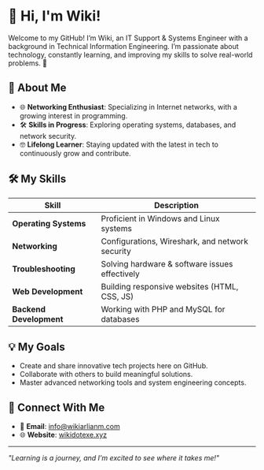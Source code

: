 # 👋 Hi, I'm Wiki!

Welcome to my GitHub! I’m Wiki, an IT Support & Systems Engineer with a background in Technical Information Engineering. I’m passionate about technology, constantly learning, and improving my skills to solve real-world problems. 🚀

## 🌟 About Me

- 🌐 **Networking Enthusiast**: Specializing in Internet networks, with a growing interest in programming.
- 🛠️ **Skills in Progress**: Exploring operating systems, databases, and network security.
- 🤓 **Lifelong Learner**: Staying updated with the latest in tech to continuously grow and contribute.

## 🛠 My Skills

| Skill                 | Description                                         |
|-----------------------|-----------------------------------------------------|
| **Operating Systems** | Proficient in Windows and Linux systems             |
| **Networking**        | Configurations, Wireshark, and network security     |
| **Troubleshooting**   | Solving hardware & software issues effectively      |
| **Web Development**   | Building responsive websites (HTML, CSS, JS)        |
| **Backend Development**| Working with PHP and MySQL for databases          |

## 💡 My Goals

- Create and share innovative tech projects here on GitHub.
- Collaborate with others to build meaningful solutions.
- Master advanced networking tools and system engineering concepts.

## 🔗 Connect With Me

- 📧 **Email**: [info@wikiarlianm.com](mailto:info@wikiarlianm.com)
- 🌐 **Website**: [wikidotexe.xyz](https://wikidotexe.xyz)

----

*"Learning is a journey, and I’m excited to see where it takes me!"*
